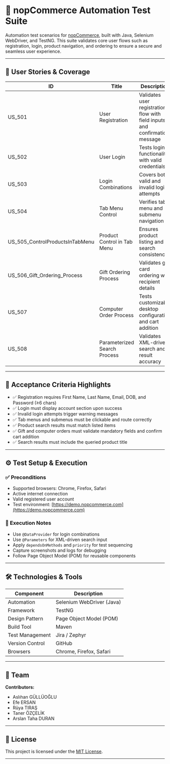 # 🛒 nopCommerce Automation Test Suite

Automation test scenarios for [nopCommerce](https://demo.nopcommerce.com), built with Java, Selenium WebDriver, and TestNG. This suite validates core user flows such as registration, login, product navigation, and ordering to ensure a secure and seamless user experience.

---

## 📌 User Stories & Coverage

| ID      | Title                             | Description                                                                 |
|---------|-----------------------------------|-----------------------------------------------------------------------------|
| US_501  | User Registration                 | Validates user registration flow with field inputs and confirmation message |
| US_502  | User Login                        | Tests login functionality with valid credentials                            |
| US_503  | Login Combinations                | Covers both valid and invalid login attempts                                |
| US_504  | Tab Menu Control                  | Verifies tab menu and submenu navigation                                    |
| US_505_ControlProductsInTabMenu  | Product Control in Tab Menu       | Ensures product listing and search consistency                              |
| US_506_Gift_Ordering_Process  | Gift Ordering Process             | Validates gift card ordering with recipient details                         |
| US_507  | Computer Order Process            | Tests customizable desktop configuration and cart addition                  |
| US_508  | Parameterized Search Process      | Validates XML-driven search and result accuracy                             |

---

## 📝 Acceptance Criteria Highlights

- ✅ Registration requires First Name, Last Name, Email, DOB, and Password (≥6 chars)
- ✅ Login must display account section upon success
- ✅ Invalid login attempts trigger warning messages
- ✅ Tab menus and submenus must be clickable and route correctly
- ✅ Product search results must match listed items
- ✅ Gift and computer orders must validate mandatory fields and confirm cart addition
- ✅ Search results must include the queried product title

---

## ⚙️ Test Setup & Execution

### ✅ Preconditions

- Supported browsers: Chrome, Firefox, Safari
- Active internet connection
- Valid registered user account
- Test environment: [https://demo.nopcommerce.com](https://demo.nopcommerce.com)

### 🚀 Execution Notes

- Use `@DataProvider` for login combinations
- Use `@Parameters` for XML-driven search input
- Apply `dependsOnMethods` and `priority` for test sequencing
- Capture screenshots and logs for debugging
- Follow Page Object Model (POM) for reusable components

---

## 🛠️ Technologies & Tools

| Component        | Description                     |
|------------------|---------------------------------|
| Automation       | Selenium WebDriver (Java)       |
| Framework        | TestNG                          |
| Design Pattern   | Page Object Model (POM)         |
| Build Tool       | Maven                           |
| Test Management  | Jira / Zephyr                   |
| Version Control  | GitHub                          |
| Browsers         | Chrome, Firefox, Safari         |

---

## 👥 Team

**Contributors:**  
- Aslıhan GÜLLÜOĞLU
- Efe ERSAN
- Rüya TIRAŞ
- Taner ÖZÇELİK
- Arslan Taha DURAN
---

## 📄 License

This project is licensed under the [MIT License](LICENSE).

---
